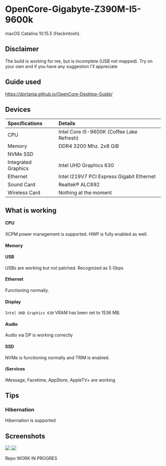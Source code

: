 # OpenCore-Gigabyte-Z390M-I5-9600k

macOS Catalina 10.15.5 (Hackintosh).


## Disclaimer

The build is working for me, but is incomplete (USB not mapped). 
Try on your own and if you have any suggestion I'll appreciate

## Guide used

https://dortania.github.io/OpenCore-Desktop-Guide/

## Devices

| Specifications | Details |
|:---|:---|
| CPU | Intel Core i5-9600K (Coffee Lake Refresh) |
| Memory | DDR4 3200 Mhz. 2x8 GiB |
| NVMe SSD | |
| Integrated Graphics | Intel UHD Graphics 630 |
| Ethernet | Intel I219V7 PCI Express Gigabit Ethernet |
| Sound Card | Realtek® ALC892 |
| Wireless Card | Nothing at the moment |

## What is working

#### CPU

XCPM power management is supported. HWP is fully enabled as well.

#### Memory


#### USB

USBs are working but not patched. Recognized as 5 Gbps

#### Ethernet

Functioning normally.

#### Display

`Intel UHD Graphics 630` VRAM has been set to 1536 MB.


#### Audio

Audio via DP is working correctly


#### SSD

NVMe is functioning normally and TRIM is enabled.


#### iServices

iMessage, Facetime, AppStore, AppleTV+ are working


## Tips

### Hibernation

Hibernation is supported

## Screenshots

![](https://i.imgur.com/NtiDiDW.png)
![](https://i.imgur.com/YjKRhEo.png)





Repo WORK IN PROGRES
